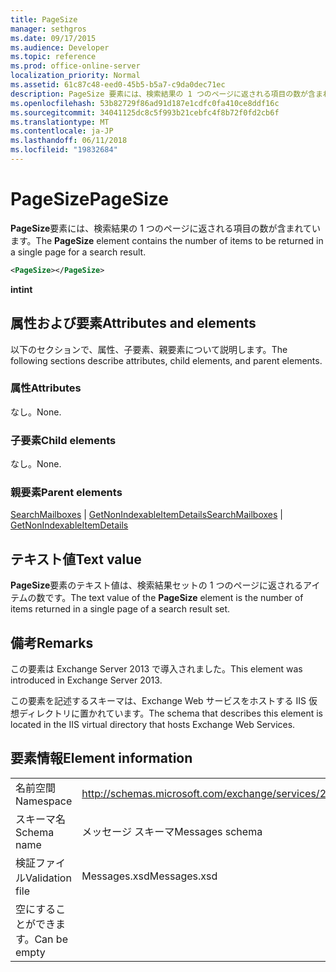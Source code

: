 ```yaml
---
title: PageSize
manager: sethgros
ms.date: 09/17/2015
ms.audience: Developer
ms.topic: reference
ms.prod: office-online-server
localization_priority: Normal
ms.assetid: 61c87c48-eed0-45b5-b5a7-c9da0dec71ec
description: PageSize 要素には、検索結果の 1 つのページに返される項目の数が含まれています。
ms.openlocfilehash: 53b82729f86ad91d187e1cdfc0fa410ce8ddf16c
ms.sourcegitcommit: 34041125dc8c5f993b21cebfc4f8b72f0fd2cb6f
ms.translationtype: MT
ms.contentlocale: ja-JP
ms.lasthandoff: 06/11/2018
ms.locfileid: "19832684"
---
```

# <a name="pagesize"></a><span data-ttu-id="b482a-103">PageSize</span><span class="sxs-lookup"><span data-stu-id="b482a-103">PageSize</span></span>

<span data-ttu-id="b482a-104">**PageSize**要素には、検索結果の 1 つのページに返される項目の数が含まれています。</span><span class="sxs-lookup"><span data-stu-id="b482a-104">The **PageSize** element contains the number of items to be returned in a single page for a search result.</span></span> 
  
```XML
<PageSize></PageSize>
```

 <span data-ttu-id="b482a-105">**int**</span><span class="sxs-lookup"><span data-stu-id="b482a-105">**int**</span></span>
## <a name="attributes-and-elements"></a><span data-ttu-id="b482a-106">属性および要素</span><span class="sxs-lookup"><span data-stu-id="b482a-106">Attributes and elements</span></span>

<span data-ttu-id="b482a-107">以下のセクションで、属性、子要素、親要素について説明します。</span><span class="sxs-lookup"><span data-stu-id="b482a-107">The following sections describe attributes, child elements, and parent elements.</span></span>
  
### <a name="attributes"></a><span data-ttu-id="b482a-108">属性</span><span class="sxs-lookup"><span data-stu-id="b482a-108">Attributes</span></span>

<span data-ttu-id="b482a-109">なし。</span><span class="sxs-lookup"><span data-stu-id="b482a-109">None.</span></span>
  
### <a name="child-elements"></a><span data-ttu-id="b482a-110">子要素</span><span class="sxs-lookup"><span data-stu-id="b482a-110">Child elements</span></span>

<span data-ttu-id="b482a-111">なし。</span><span class="sxs-lookup"><span data-stu-id="b482a-111">None.</span></span>
  
### <a name="parent-elements"></a><span data-ttu-id="b482a-112">親要素</span><span class="sxs-lookup"><span data-stu-id="b482a-112">Parent elements</span></span>

<span data-ttu-id="b482a-113">[SearchMailboxes](searchmailboxes.md) | [GetNonIndexableItemDetails](getnonindexableitemdetails.md)</span><span class="sxs-lookup"><span data-stu-id="b482a-113">[SearchMailboxes](searchmailboxes.md) | [GetNonIndexableItemDetails](getnonindexableitemdetails.md)</span></span>
  
## <a name="text-value"></a><span data-ttu-id="b482a-114">テキスト値</span><span class="sxs-lookup"><span data-stu-id="b482a-114">Text value</span></span>

<span data-ttu-id="b482a-115">**PageSize**要素のテキスト値は、検索結果セットの 1 つのページに返されるアイテムの数です。</span><span class="sxs-lookup"><span data-stu-id="b482a-115">The text value of the **PageSize** element is the number of items returned in a single page of a search result set.</span></span> 
  
## <a name="remarks"></a><span data-ttu-id="b482a-116">備考</span><span class="sxs-lookup"><span data-stu-id="b482a-116">Remarks</span></span>

<span data-ttu-id="b482a-117">この要素は Exchange Server 2013 で導入されました。</span><span class="sxs-lookup"><span data-stu-id="b482a-117">This element was introduced in Exchange Server 2013.</span></span>
  
<span data-ttu-id="b482a-118">この要素を記述するスキーマは、Exchange Web サービスをホストする IIS 仮想ディレクトリに置かれています。</span><span class="sxs-lookup"><span data-stu-id="b482a-118">The schema that describes this element is located in the IIS virtual directory that hosts Exchange Web Services.</span></span>
  
## <a name="element-information"></a><span data-ttu-id="b482a-119">要素情報</span><span class="sxs-lookup"><span data-stu-id="b482a-119">Element information</span></span>

|||
|:-----|:-----|
|<span data-ttu-id="b482a-120">名前空間</span><span class="sxs-lookup"><span data-stu-id="b482a-120">Namespace</span></span>  <br/> |http://schemas.microsoft.com/exchange/services/2006/messages  <br/> |
|<span data-ttu-id="b482a-121">スキーマ名</span><span class="sxs-lookup"><span data-stu-id="b482a-121">Schema name</span></span>  <br/> |<span data-ttu-id="b482a-122">メッセージ スキーマ</span><span class="sxs-lookup"><span data-stu-id="b482a-122">Messages schema</span></span>  <br/> |
|<span data-ttu-id="b482a-123">検証ファイル</span><span class="sxs-lookup"><span data-stu-id="b482a-123">Validation file</span></span>  <br/> |<span data-ttu-id="b482a-124">Messages.xsd</span><span class="sxs-lookup"><span data-stu-id="b482a-124">Messages.xsd</span></span>  <br/> |
|<span data-ttu-id="b482a-125">空にすることができます。</span><span class="sxs-lookup"><span data-stu-id="b482a-125">Can be empty</span></span>  <br/> ||
   

